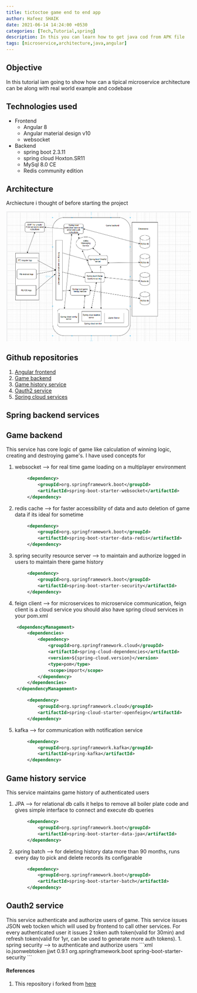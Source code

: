 ```yaml
---
title: tictoctoe game end to end app
author: Hafeez SHAIK
date: 2021-06-14 14:24:00 +0530
categories: [Tech,Tutorial,spring]
description: In this you can learn how to get java cod from APK file
tags: [microservice,architecture,java,angular]
---
```

## Objective
In this tutorial iam going to show how can a tipical microservice architecture can be along with real world example and codebase

## Technologies used
- Frontend
    - Angular 8
    - Angular material design v10
    - websocket
- Backend
    - spring boot 2.3.11
    - spring cloud Hoxton.SR11
    - MySql 8.0 CE
    - Redis community edition

## Architecture
Archiecture i thought of before starting the project

![Desktop View](/assets/img/post_images/how-extract-java-code-from-apk/spring-boot-architecture-design.PNG)

## Github repositories
1. [Angular frontend](https://github.com/appuhafeez/tik-tok-toe-frontend)
2. [Game backend](https://github.com/appuhafeez/tik-tok-toe-be)
3. [Game history service](https://github.com/appuhafeez/tictoctoe-history-service)
4. [Oauth2 service](https://github.com/appuhafeez/tictoctoe-oauth-server)
5. [Spring cloud services](https://github.com/appuhafeez/tictoctoe-scs)

## Spring backend services
<h2 data-toc-skip>Game backend</h2>
This service has core logic of game like calculation of winning logic, creating and destroying game's. I have used
concepts for 

1. websocket --> for real time game loading on a multiplayer environment
```xml
        <dependency>
			<groupId>org.springframework.boot</groupId>
			<artifactId>spring-boot-starter-websocket</artifactId>
		</dependency>
```
2. redis cache --> for faster accessibility of data and auto deletion of game data if its ideal for sometime 
```xml
        <dependency>
			<groupId>org.springframework.boot</groupId>
			<artifactId>spring-boot-starter-data-redis</artifactId>
		</dependency>
```
3. spring security resource server --> to maintain and authorize logged in users to maintain there game history 
```xml
        <dependency>
			<groupId>org.springframework.boot</groupId>
			<artifactId>spring-boot-starter-security</artifactId>
		</dependency>
```
4. feign client --> for microservices to microservice communication, feign client is a cloud service you should also have spring cloud services in your pom.xml
```xml
    <dependencyManagement>
		<dependencies>
			<dependency>
				<groupId>org.springframework.cloud</groupId>
				<artifactId>spring-cloud-dependencies</artifactId>
				<version>${spring-cloud.version}</version>
				<type>pom</type>
				<scope>import</scope>
			</dependency>
		</dependencies>
	</dependencyManagement>
```
```xml
        <dependency>
			<groupId>org.springframework.cloud</groupId>
			<artifactId>spring-cloud-starter-openfeign</artifactId>
		</dependency>
```
5. kafka --> for communication with notification service
```xml
        <dependency>
			<groupId>org.springframework.kafka</groupId>
			<artifactId>spring-kafka</artifactId>
		</dependency>
```

<h2 data-toc-skip>Game history service</h2>
This service maintains game history of authenticated users 

1. JPA --> for relational db calls it helps to remove all boiler plate code and gives simple interface to connect and execute db queries
```xml
        <dependency>
			<groupId>org.springframework.boot</groupId>
			<artifactId>spring-boot-starter-data-jpa</artifactId>
		</dependency>
```
2. spring batch --> for deleting history data more than 90 months, runs every day to pick and delete records its configarable  
```xml
        <dependency>
			<groupId>org.springframework.boot</groupId>
			<artifactId>spring-boot-starter-batch</artifactId>
		</dependency>
```

<h2 data-toc-skip>Oauth2 service</h2>
This service authenticate and authorize users of game. This service issues JSON web tocken which will used by frontend to call other services. For every authenticated user it issues 2 token auth token(valid for 30min) and refresh token(valid for 1yr, can be used to generate more auth tokens).
1. spring security --> to authenticate and authorize users
```xml
        <dependency>
			<groupId>io.jsonwebtoken</groupId>
			<artifactId>jjwt</artifactId>
			<version>0.9.1</version>
		</dependency>
        <dependency>
			<groupId>org.springframework.boot</groupId>
			<artifactId>spring-boot-starter-security</artifactId>
		</dependency>
```
<h4>References</h4>

1. This repository i forked from [here](https://github.com/MaheshIare/spring-boot-jwt-security)


